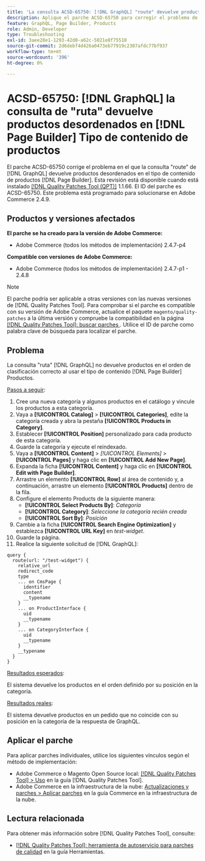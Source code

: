```yaml
---
title: 'La consulta ACSD-65750: [!DNL GraphQL] "route" devuelve productos desordenados en el tipo de contenido  [!DNL Page Builder] Products'
description: Aplique el parche ACSD-65750 para corregir el problema de Adobe Commerce donde la consulta "route" de GraphQL devuelve productos desordenados en el tipo de contenido  [!DNL Page Builder] Products.
feature: GraphQL, Page Builder, Products
role: Admin, Developer
type: Troubleshooting
exl-id: 3aee28e1-1293-42d0-a62c-5021e8f75518
source-git-commit: 2d6debf4d426a0473eb77919c2307afdc77bf937
workflow-type: tm+mt
source-wordcount: '396'
ht-degree: 0%

---
```


# ACSD-65750: [!DNL GraphQL] la consulta de &quot;ruta&quot; devuelve productos desordenados en [!DNL Page Builder] Tipo de contenido de productos

El parche ACSD-65750 corrige el problema en el que la consulta &quot;route&quot; de [!DNL GraphQL] devuelve productos desordenados en el tipo de contenido de productos [!DNL Page Builder]. Esta revisión está disponible cuando está instalado [[!DNL Quality Patches Tool (QPT)]](/help/tools/quality-patches-tool/quality-patches-tool-to-self-serve-quality-patches.md) 1.1.66. El ID del parche es ACSD-65750. Este problema está programado para solucionarse en Adobe Commerce 2.4.9.

## Productos y versiones afectados

**El parche se ha creado para la versión de Adobe Commerce:**

* Adobe Commerce (todos los métodos de implementación) 2.4.7-p4

**Compatible con versiones de Adobe Commerce:**

* Adobe Commerce (todos los métodos de implementación) 2.4.7-p1 - 2.4.8

>[!NOTE]
>
>El parche podría ser aplicable a otras versiones con las nuevas versiones de [!DNL Quality Patches Tool]. Para comprobar si el parche es compatible con su versión de Adobe Commerce, actualice el paquete `magento/quality-patches` a la última versión y compruebe la compatibilidad en la página [[!DNL Quality Patches Tool]: buscar parches ](https://experienceleague.adobe.com/tools/commerce-quality-patches/index.html). Utilice el ID de parche como palabra clave de búsqueda para localizar el parche.

## Problema

La consulta &quot;ruta&quot; [!DNL GraphQL] no devuelve productos en el orden de clasificación correcto al usar el tipo de contenido [!DNL Page Builder] Productos.

<u>Pasos a seguir</u>:

1. Cree una nueva categoría y algunos productos en el catálogo y vincule los productos a esta categoría.
1. Vaya a **[!UICONTROL Catalog]** > **[!UICONTROL Categories]**, edite la categoría creada y abra la pestaña **[!UICONTROL Products in Category]**.
1. Establecer **[!UICONTROL Position]** personalizado para cada producto de esta categoría.
1. Guarde la categoría y ejecute el reindexado.
1. Vaya a **[!UICONTROL Content]** > *[!UICONTROL Elements]* > **[!UICONTROL Pages]** y haga clic en **[!UICONTROL Add New Page]**.
1. Expanda la ficha **[!UICONTROL Content]** y haga clic en **[!UICONTROL Edit with Page Builder]**.
1. Arrastre un elemento **[!UICONTROL Row]** al área de contenido y, a continuación, arrastre un elemento **[!UICONTROL Products]** dentro de la fila.
1. Configure el elemento Products de la siguiente manera:
   * **[!UICONTROL Select Products By]**: *Categoría*
   * **[!UICONTROL Category]**: *Seleccione la categoría recién creada*
   * **[!UICONTROL Sort By]**: *Posición*
1. Cambie a la ficha **[!UICONTROL Search Engine Optimization]** y establezca **[!UICONTROL URL Key]** en *test-widget*.
1. Guarde la página.
1. Realice la siguiente solicitud de [!DNL GraphQL]:

```
query {
  route(url: "/test-widget") {
    relative_url
    redirect_code
    type
    ... on CmsPage {
      identifier
      content
      __typename
    }
    ... on ProductInterface {
      uid
      __typename
    }
    ... on CategoryInterface {
      uid
      __typename
    }
    __typename
  }
}
```

<u>Resultados esperados</u>:

El sistema devuelve los productos en el orden definido por su posición en la categoría.

<u>Resultados reales</u>:

El sistema devuelve productos en un pedido que no coincide con su posición en la categoría de la respuesta de GraphQL.

## Aplicar el parche

Para aplicar parches individuales, utilice los siguientes vínculos según el método de implementación:

* Adobe Commerce o Magento Open Source local: [[!DNL Quality Patches Tool] > Uso](/help/tools/quality-patches-tool/usage.md) en la guía [!DNL Quality Patches Tool].
* Adobe Commerce en la infraestructura de la nube: [Actualizaciones y parches > Aplicar parches](https://experienceleague.adobe.com/docs/commerce-cloud-service/user-guide/develop/upgrade/apply-patches.html) en la guía Commerce en la infraestructura de la nube.

## Lectura relacionada

Para obtener más información sobre [!DNL Quality Patches Tool], consulte:

* [[!DNL Quality Patches Tool]: herramienta de autoservicio para parches de calidad](/help/tools/quality-patches-tool/quality-patches-tool-to-self-serve-quality-patches.md) en la guía Herramientas.
